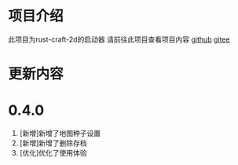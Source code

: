 # 项目介绍
此项目为rust-craft-2d的启动器 请前往此项目查看项目内容 [github](https://github.com/little-bear-x/rust-craft-2d) [gitee](https://gitee.com/little-bear-2009/rust-craft-2d/)

# 更新内容
# 0.4.0
1. [新增]新增了地图种子设置
2. [新增]新增了删除存档
3. [优化]优化了使用体验
